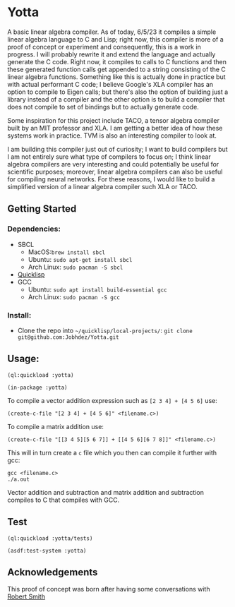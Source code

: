 # Yotta 
A basic linear algebra compiler. As of today, 6/5/23 it compiles a simple linear algebra language to C and Lisp; right now, this compiler is more of a proof of concept or experiment and consequently, this is a work in progress. I will probably rewrite it and extend the language and actually generate the C code. Right now, it compiles to calls to C functions and then these generated function calls get appended to a string consisting of the C linear algebra functions. Something like this is actually done in practice but with actual performant C code; I believe Google's XLA compiler has an option to compile to Eigen calls; but there's also the option of building just a library instead of a compiler and the other option is to build a compiler that does not compile to set of bindings but to actually generate code.

Some inspiration for this project include TACO, a tensor algebra compiler built by an MIT professor and XLA. I am getting a better idea of how these systems work in practice. TVM is also an interesting compiler to look at.

I am building this compiler just out of curiosity; I want to build compilers but I am not entirely sure what type of compilers to focus on; I think linear algebra compilers are very interesting and could potentially be useful for scientific purposes; moreover, linear algebra compilers can also be useful for compiling neural networks. For these reasons, I would like to build a simplified version of a linear algebra compiler such XLA or TACO.

## Getting Started
### Dependencies: 
- SBCL
   * MacOS:`brew install sbcl`
   * Ubuntu: `sudo apt-get install sbcl`
   * Arch Linux: `sudo pacman -S sbcl`
- [Quicklisp](https://www.quicklisp.org/beta/)
- GCC
   * Ubuntu: `sudo apt install build-essential gcc`
   * Arch Linux: `sudo pacman -S gcc`
     

### Install:
- Clone the repo into `~/quicklisp/local-projects/`: `git clone git@github.com:Jobhdez/Yotta.git`

## Usage:
```
(ql:quickload :yotta)

(in-package :yotta)
```
To compile a vector addition expression such as `[2 3 4] + [4 5 6]` use:
```
(create-c-file "[2 3 4] + [4 5 6]" <filename.c>)
```

To compile a matrix addition use:
```
(create-c-file "[[3 4 5][5 6 7]] + [[4 5 6][6 7 8]]" <filename.c>)
```
This will in turn create a `c` file  which you then can compile it further with gcc:
```
gcc <filename.c>
./a.out
```
Vector addition and subtraction and matrix addition and subtraction compiles to C that compiles with GCC.

## Test
```
(ql:quickload :yotta/tests)

(asdf:test-system :yotta)

```

## Acknowledgements
This proof of concept was born after having some conversations with [Robert Smith](https://github.com/stylewarning) 
